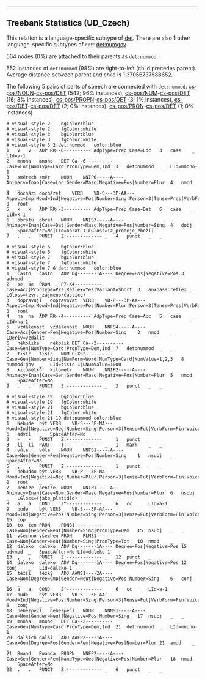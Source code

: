 

--------------------------------------------------------------------------------

## Treebank Statistics (UD_Czech)

This relation is a language-specific subtype of [det]().
There are also 1 other language-specific subtypes of `det`: [det:numgov]().

564 nodes (0%) are attached to their parents as `det:nummod`.

552 instances of `det:nummod` (98%) are right-to-left (child precedes parent).
Average distance between parent and child is 1.37056737588652.

The following 5 pairs of parts of speech are connected with `det:nummod`: [cs-pos/NOUN]()-[cs-pos/DET]() (542; 96% instances), [cs-pos/NUM]()-[cs-pos/DET]() (16; 3% instances), [cs-pos/PROPN]()-[cs-pos/DET]() (3; 1% instances), [cs-pos/DET]()-[cs-pos/DET]() (2; 0% instances), [cs-pos/PRON]()-[cs-pos/DET]() (1; 0% instances).


~~~ conllu
# visual-style 2	bgColor:blue
# visual-style 2	fgColor:white
# visual-style 3	bgColor:blue
# visual-style 3	fgColor:white
# visual-style 3 2 det:nummod	color:blue
1	V	v	ADP	RR--6----------	AdpType=Prep|Case=Loc	3	case	_	LId=v-1
2	mnoha	mnoho	DET	Ca--6----------	Case=Loc|NumType=Card|PronType=Dem,Ind	3	det:nummod	_	LId=mnoho-1
3	směrech	směr	NOUN	NNIP6-----A----	Animacy=Inan|Case=Loc|Gender=Masc|Negative=Pos|Number=Plur	4	nmod	_	_
4	dochází	docházet	VERB	VB-S---3P-AA---	Aspect=Imp|Mood=Ind|Negative=Pos|Number=Sing|Person=3|Tense=Pres|VerbForm=Fin|Voice=Act	0	root	_	_
5	k	k	ADP	RR--3----------	AdpType=Prep|Case=Dat	6	case	_	LId=k-1
6	obratu	obrat	NOUN	NNIS3-----A----	Animacy=Inan|Case=Dat|Gender=Masc|Negative=Pos|Number=Sing	4	dobj	_	SpaceAfter=No|LId=obrat-1|LGloss=(z_prodeje_zboží)
7	.	.	PUNCT	Z:-------------	_	4	punct	_	_

~~~


~~~ conllu
# visual-style 6	bgColor:blue
# visual-style 6	fgColor:white
# visual-style 7	bgColor:blue
# visual-style 7	fgColor:white
# visual-style 7 6 det:nummod	color:blue
1	Často	často	ADV	Dg-------1A----	Degree=Pos|Negative=Pos	3	advmod	_	_
2	se	se	PRON	P7-X4----------	Case=Acc|PronType=Prs|Reflex=Yes|Variant=Short	3	auxpass:reflex	_	LGloss=(zvr._zájmeno/částice)
3	dopravují	dopravovat	VERB	VB-P---3P-AA---	Aspect=Imp|Mood=Ind|Negative=Pos|Number=Plur|Person=3|Tense=Pres|VerbForm=Fin|Voice=Act	0	root	_	_
4	na	na	ADP	RR--4----------	AdpType=Prep|Case=Acc	5	case	_	LId=na-1
5	vzdálenost	vzdálenost	NOUN	NNFS4-----A----	Case=Acc|Gender=Fem|Negative=Pos|Number=Sing	3	nmod	_	LDeriv=vzdálit
6	několika	několik	DET	Ca--2----------	Case=Gen|NumType=Card|PronType=Dem,Ind	7	det:nummod	_	_
7	tisíc	tisíc	NUM	ClXS2----------	Case=Gen|Number=Sing|NumForm=Word|NumType=Card|NumValue=1,2,3	8	nummod:gov	_	LId=tisíc-1|LNumValue=1000
8	kilometrů	kilometr	NOUN	NNIP2-----A----	Animacy=Inan|Case=Gen|Gender=Masc|Negative=Pos|Number=Plur	5	nmod	_	SpaceAfter=No
9	.	.	PUNCT	Z:-------------	_	3	punct	_	_

~~~


~~~ conllu
# visual-style 19	bgColor:blue
# visual-style 19	fgColor:white
# visual-style 21	bgColor:blue
# visual-style 21	fgColor:white
# visual-style 21 19 det:nummod	color:blue
1	Nebude	být	VERB	VB-S---3F-NA---	Mood=Ind|Negative=Neg|Number=Sing|Person=3|Tense=Fut|VerbForm=Fin|Voice=Act	6	advcl	_	SpaceAfter=No
2	-	-	PUNCT	Z:-------------	_	1	punct	_	_
3	li	li	PART	TT-------------	_	1	mark	_	_
4	vůle	vůle	NOUN	NNFS1-----A----	Case=Nom|Gender=Fem|Negative=Pos|Number=Sing	1	nsubj	_	SpaceAfter=No
5	,	,	PUNCT	Z:-------------	_	1	punct	_	_
6	nebudou	být	VERB	VB-P---3F-NA---	Mood=Ind|Negative=Neg|Number=Plur|Person=3|Tense=Fut|VerbForm=Fin|Voice=Act	0	root	_	_
7	peníze	peníze	NOUN	NNIP1-----A----	Animacy=Inan|Case=Nom|Gender=Masc|Negative=Pos|Number=Plur	6	nsubj	_	LGloss=(jako_platidlo)
8	a	a	CONJ	J^-------------	_	6	cc	_	LId=a-1
9	bude	být	VERB	VB-S---3F-AA---	Mood=Ind|Negative=Pos|Number=Sing|Person=3|Tense=Fut|VerbForm=Fin|Voice=Act	15	cop	_	_
10	to	ten	PRON	PDNS1----------	Case=Nom|Gender=Neut|Number=Sing|PronType=Dem	15	nsubj	_	_
11	všechno	všechen	PRON	PLNS1----------	Case=Nom|Gender=Neut|Number=Sing|PronType=Tot	10	nmod	_	_
12	daleko	daleko	ADV	Dg-------1A----	Degree=Pos|Negative=Pos	15	advmod	_	SpaceAfter=No|LId=daleko-1
13	,	,	PUNCT	Z:-------------	_	12	punct	_	_
14	daleko	daleko	ADV	Dg-------1A----	Degree=Pos|Negative=Pos	12	conj	_	LId=daleko-1
15	těžší	těžký	ADJ	AANS1----2A----	Case=Nom|Degree=Cmp|Gender=Neut|Negative=Pos|Number=Sing	6	conj	_	_
16	a	a	CONJ	J^-------------	_	6	cc	_	LId=a-1
17	bude	být	VERB	VB-S---3F-AA---	Mood=Ind|Negative=Pos|Number=Sing|Person=3|Tense=Fut|VerbForm=Fin|Voice=Act	6	conj	_	_
18	nebezpečí	nebezpečí	NOUN	NNNS1-----A----	Case=Nom|Gender=Neut|Negative=Pos|Number=Sing	17	nsubj	_	_
19	mnoha	mnoho	DET	Ca--2----------	Case=Gen|NumType=Card|PronType=Dem,Ind	21	det:nummod	_	LId=mnoho-1
20	dalších	další	ADJ	AAFP2----1A----	Case=Gen|Degree=Pos|Gender=Fem|Negative=Pos|Number=Plur	21	amod	_	_
21	Rwand	Rwanda	PROPN	NNFP2-----A----	Case=Gen|Gender=Fem|NameType=Geo|Negative=Pos|Number=Plur	18	nmod	_	SpaceAfter=No
22	.	.	PUNCT	Z:-------------	_	6	punct	_	_

~~~


